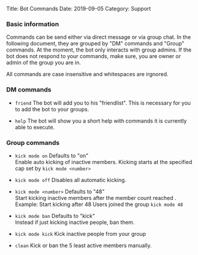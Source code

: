 Title: Bot Commands
Date: 2019-09-05
Category: Support

### Basic information

Commands can be send either via direct message or via group chat. In the following document, they are grouped by "DM" commands and "Group" commands.
At the moment, the bot only interacts with group admins. If the bot does not respond to your commands, make sure, you are owner or admin of the group you are in.

All commands are case insensitive and whitespaces are irgnored.

### DM commands
* `friend`
   The bot will add you to his "friendlist". This is necessary for you to add the bot to your groups.  

* `help`
   The bot will show you a short help with commands it is currently able to execute.  


### Group commands
* `kick mode on`
   Defaults to "on"      
   Enable auto kicking of inactive members. Kicking starts at the specified cap set by `kick mode <number>`  

* `kick mode off`
   Disables all automatic kicking.  

* `kick mode <number>`
   Defaults to "48"  
   Start kicking inactive members after the member count reached <number>.   
   Example: Start kicking after 48 Users joined the group `kick mode 48`    

* `kick mode ban`
   Defaults to "kick"  
   Instead if just kicking inactive people, ban them.  

* `kick mode kick`
   Kick inactive people from your group  

* `clean`
   Kick or ban the 5 least active members manually.   
